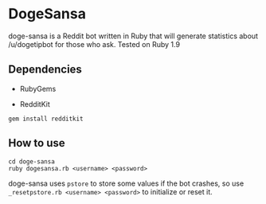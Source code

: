 DogeSansa
==========

doge-sansa is a Reddit bot written in Ruby that will generate statistics about /u/dogetipbot for those who ask. Tested on Ruby 1.9

## Dependencies
* RubyGems

* RedditKit

`gem install redditkit`

## How to use

    cd doge-sansa
    ruby dogesansa.rb <username> <password>
    
doge-sansa uses `pstore` to store some values if the bot crashes, so use `_resetpstore.rb <username> <password>` to initialize or reset it.
